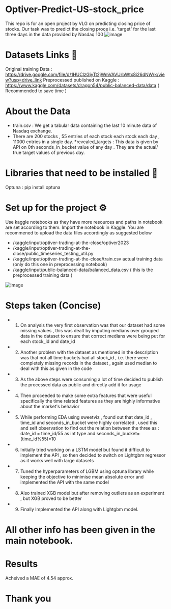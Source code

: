 # Optiver-Predict-US-stock_price
This repo is for an open project by VLG on predicting closing price of stocks. Our task was to predict the closing proce i.e. 'target' for the last three days in the data provided by Nasdaq 100 
![image](https://github.com/lazy-insomaniac/Optiver-Predict-US-stock_price/assets/114395022/9c6fd3c3-fe6b-4b26-9f4b-c7066209a79d)


# Datasets Links 📑
Original training Data : https://drive.google.com/file/d/1HUClzGiyTt2jWmVAVUrbWtx8i26dNWrk/view?usp=drive_link
Preprocessed published on Kaggle : https://www.kaggle.com/datasets/dragon54/public-balanced-data/data   ( Recommended to save time ) 


# About the Data 
* train.csv : We get a tabular data containing the last 10 minute data of Nasdaq exchange.
 * There are 200 stocks , 55 entries of each stock each stock each day , 11000 entries in a single day.
*revealed_targets : This data is given by API on 0th seconds_in_bucket value of any day . They are the actual/ true target values of previous day.

# Libraries that need to be installed 🔩
Optuna : pip install optuna


# Set up for the project ⚙️
Use kaggle notebooks as they have more resources and paths in notebook are set according to them.
Import the notebook in Kaggle.
You are recommened to upload the data files accordingly as suggested below
  * /kaggle/input/optiver-trading-at-the-close/optiver2023
  * /kaggle/input/optiver-trading-at-the-close/public_timeseries_testing_util.py
  * /kaggle/input/optiver-trading-at-the-close/train.csv   actual training data (only do this one in preprocessing notebook) 
  * /kaggle/input/public-balanced-data/balanced_data.csv    ( this is the preprocessed training data )

![image](https://github.com/lazy-insomaniac/Optiver-Predict-US-stock_price/assets/114395022/8fd3b183-8194-4e31-9f52-df971159c1b5)



# Steps taken (Concise) 
* 1. On analysis the very first observation was that our dataset had some missing values , this was dealt by imputing medians over grouped data in the dataset to ensure that correct medians were being put for each stock_id and date_id
* 2. Another problem with the dataset as mentioned in the description was that not all time buckets had all stock_id , i.e. there were completely missing records in the dataset , again used median to deal with this as given in the code 
* 3. As the above steps were consuming a lot of time decided to publish the processed data as public and directly add it for usage 
* 4. Then proceeded to make some extra features that were useful specifically the time related features as they are highly informative about the market's behavior 
* 5. While performing EDA using sweetviz , found out that date_id , time_id and seconds_in_bucket were highly correlated , used this and self observation to find out the relation between the three as :  date_id = time_id/55 as int type and seconds_in_bucket=(time_id%55)*10 
* 6. Initially tried working on a LSTM model but found it difficult to implement the API , so then decided to switch on Lightgbm regressor as it works well with large datasets 
* 7. Tuned the hyperparameters of LGBM using optuna library while keeping the objective to minimise mean absolute error and implemented the API with the same model 
* 8. Also trained XGB model but after removing outliers as an experiment , but XGB proved to be better 
* 9. Finally Implemented the API along with Lightgbm model.
 
 # All other info has been given in the main notebook.

 # Results
 Acheived a MAE of 4.54 approx.

 # Thank you 






